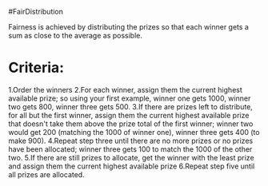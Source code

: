 #FairDistribution

Fairness is achieved by distributing the prizes so that each winner gets a sum as close to the average as possible.

Criteria:
=============

1.Order the winners
2.For each winner, assign them the current highest available prize; so using your first example, winner one gets 1000, winner two gets 800, winner three gets 500.
3.If there are prizes left to distribute, for all but the first winner, assign them the current highest available prize that doesn't take them above the prize total of the first winner; winner two would get 200 (matching the 1000 of winner one), winner three gets 400 (to make 900).
4.Repeat step three until there are no more prizes or no prizes have been allocated; winner three gets 100 to match the 1000 of the other two.
5.If there are still prizes to allocate,  get the winner with the least prize and assign them the current highest available prize
6.Repeat step five until all prizes are allocated.